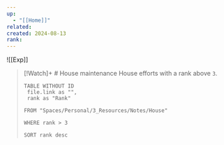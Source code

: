 ```yaml
---
up:
  - "[[Home]]"
related: 
created: 2024-08-13
rank:
---
```

![[Exp]]





> [!Watch]+ # House maintenance
> House efforts with a rank above `3`.
> 
> ```dataview
> TABLE WITHOUT ID
>  file.link as "",
>  rank as "Rank"
> 
> FROM "Spaces/Personal/3_Resources/Notes/House"
> 
> WHERE rank > 3
> 
> SORT rank desc
> ```